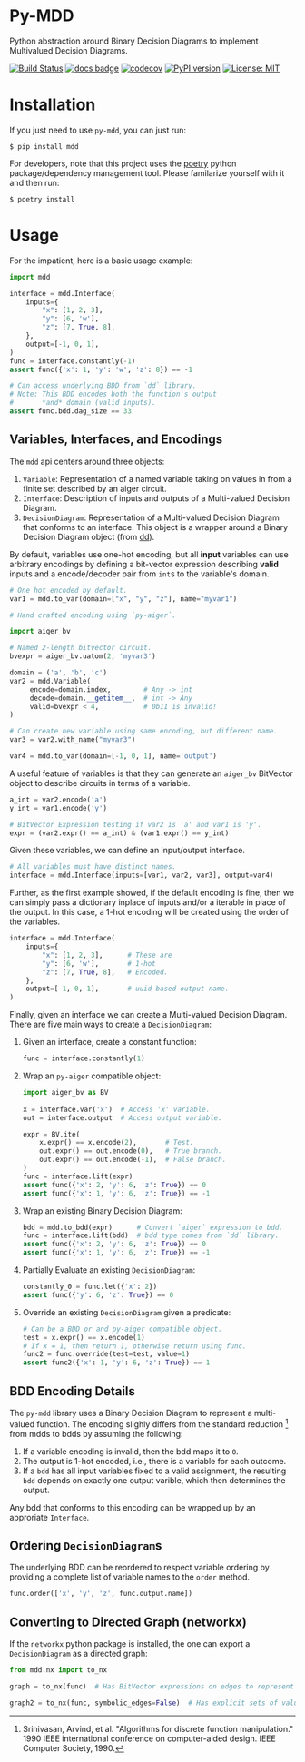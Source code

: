 # Py-MDD

Python abstraction around Binary Decision Diagrams to implement
Multivalued Decision Diagrams.

[![Build Status](https://cloud.drone.io/api/badges/mvcisback/py-mdd/status.svg)](https://cloud.drone.io/mvcisback/py-mdd)
[![docs badge](https://img.shields.io/badge/docs-docs-black)](https://mjvc.me/py-mdd)
[![codecov](https://codecov.io/gh/mvcisback/py-mdd/branch/main/graph/badge.svg)](https://codecov.io/gh/mvcisback/py-mdd)
[![PyPI version](https://badge.fury.io/py/mdd.svg)](https://badge.fury.io/py/mdd)
[![License: MIT](https://img.shields.io/badge/License-MIT-yellow.svg)](https://opensource.org/licenses/MIT)


# Installation

If you just need to use `py-mdd`, you can just run:

`$ pip install mdd`

For developers, note that this project uses the
[poetry](https://poetry.eustace.io/) python package/dependency
management tool. Please familarize yourself with it and then
run:

`$ poetry install`


# Usage

For the impatient, here is a basic usage example:

```python
import mdd

interface = mdd.Interface(
    inputs={
        "x": [1, 2, 3],
        "y": [6, 'w'], 
        "z": [7, True, 8],
    }, 
    output=[-1, 0, 1],
)
func = interface.constantly(-1)
assert func({'x': 1, 'y': 'w', 'z': 8}) == -1

# Can access underlying BDD from `dd` library.
# Note: This BDD encodes both the function's output
#       *and* domain (valid inputs).
assert func.bdd.dag_size == 33
```

## Variables, Interfaces, and Encodings

The `mdd` api centers around three objects:

1. `Variable`: Representation of a named variable taking on values in
   from a finite set described by an aiger circuit.
1. `Interface`: Description of inputs and outputs of a Multi-valued Decision Diagram.
1. `DecisionDiagram`: Representation of a Multi-valued Decision Diagram that conforms
   to an interface. This object is a wrapper around a Binary Decision Diagram object (from
[dd](https://github.com/tulip-control/dd)).

By default, variables use one-hot encoding, but all **input**
variables can use arbitrary encodings by defining a bit-vector
expression describing **valid** inputs and a encode/decoder pair from
`int`s to the variable's domain.


```python
# One hot encoded by default.
var1 = mdd.to_var(domain=["x", "y", "z"], name="myvar1")

# Hand crafted encoding using `py-aiger`.

import aiger_bv

# Named 2-length bitvector circuit.
bvexpr = aiger_bv.uatom(2, 'myvar3')

domain = ('a', 'b', 'c')
var2 = mdd.Variable(
     encode=domain.index,        # Any -> int
     decode=domain.__getitem__,  # int -> Any
     valid=bvexpr < 4,           # 0b11 is invalid!
)

# Can create new variable using same encoding, but different name.
var3 = var2.with_name("myvar3")

var4 = mdd.to_var(domain=[-1, 0, 1], name='output')
```

A useful feature of variables is that they can generate an `aiger_bv`
BitVector object to describe circuits in terms of a variable.

```python
a_int = var2.encode('a')
y_int = var1.encode('y')

# BitVector Expression testing if var2 is 'a' and var1 is 'y'.
expr = (var2.expr() == a_int) & (var1.expr() == y_int)
```

Given these variables, we can define an input/output interface.

```python
# All variables must have distinct names.
interface = mdd.Interface(inputs=[var1, var2, var3], output=var4)
```

Further, as the first example showed, if the default encoding is fine,
then we can simply pass a dictionary inplace of inputs and/or a
iterable in place of the output. In this case, a 1-hot encoding will
be created using the order of the variables.

```python
interface = mdd.Interface(
    inputs={
        "x": [1, 2, 3],      # These are
        "y": [6, 'w'],       # 1-hot
        "z": [7, True, 8],   # Encoded.
    }, 
    output=[-1, 0, 1],       # uuid based output name.
)
```

Finally, given an interface we can create a Multi-valued Decision
Diagram. There are five main ways to create a `DecisionDiagram`:

1. Given an interface, create a constant function:
   ```python
   func = interface.constantly(1)
   ```

2. Wrap an `py-aiger` compatible object:
   ```python
   import aiger_bv as BV
    
   x = interface.var('x')  # Access 'x' variable.
   out = interface.output  # Access output variable.

   expr = BV.ite(
       x.expr() == x.encode(2),       # Test.
       out.expr() == out.encode(0),   # True branch.
       out.expr() == out.encode(-1),  # False branch.
   )
   func = interface.lift(expr)
   assert func({'x': 2, 'y': 6, 'z': True}) == 0
   assert func({'x': 1, 'y': 6, 'z': True}) == -1
   ```

3. Wrap an existing Binary Decision Diagram:
   ```python
   bdd = mdd.to_bdd(expr)      # Convert `aiger` expression to bdd.
   func = interface.lift(bdd)  # bdd type comes from `dd` library.
   assert func({'x': 2, 'y': 6, 'z': True}) == 0
   assert func({'x': 1, 'y': 6, 'z': True}) == -1
   ```

4. Partially Evaluate an existing `DecisionDiagram`:
   ```python
   constantly_0 = func.let({'x': 2})
   assert func({'y': 6, 'z': True}) == 0
   ```

5. Override an existing `DecisionDiagram` given a predicate:
   ```python
   # Can be a BDD or and py-aiger compatible object.
   test = x.expr() == x.encode(1)
   # If x = 1, then return 1, otherwise return using func.
   func2 = func.override(test=test, value=1)
   assert func2({'x': 1, 'y': 6, 'z': True}) == 1
   ```

## BDD Encoding Details

The `py-mdd` library uses a Binary Decision Diagram to represent a
multi-valued function. The encoding slighly differs from the standard
reduction [^1] from mdds to bdds by assuming the following:

1. If a variable encoding is invalid, then the bdd maps it to `0`.
1. The output is 1-hot encoded, i.e., there is a variable for each
   outcome.
1. If a `bdd` has all input variables fixed to a valid assignment, the
   resulting `bdd` depends on exactly one output varible, which then
   determines the output.

Any bdd that conforms to this encoding can be wrapped up by an
approriate `Interface`.

## Ordering `DecisionDiagram`s

The underlying BDD can be reordered to respect variable ordering by
providing a complete list of variable names to the `order` method.

```python
func.order(['x', 'y', 'z', func.output.name])
```

## Converting to Directed Graph (networkx)

If the `networkx` python package is installed, the one can export
a `DecisionDiagram` as a directed graph:

```python
from mdd.nx import to_nx

graph = to_nx(func)  # Has BitVector expressions on edges to represent guards.

graph2 = to_nx(func, symbolic_edges=False)  # Has explicit sets of values on edges to represent guards.
```


[^1]: Srinivasan, Arvind, et al. "Algorithms for discrete function manipulation." 1990 IEEE international conference on computer-aided design. IEEE Computer Society, 1990.
